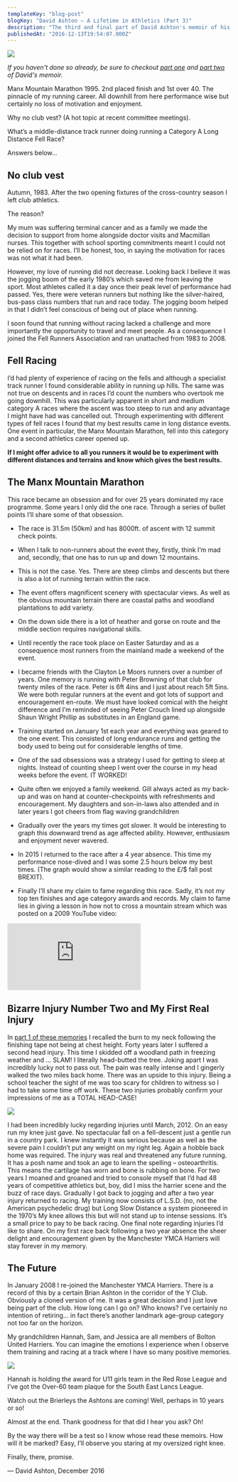 ```yaml
---
templateKey: "blog-post"
blogKey: "David Ashton – A Lifetime in Athletics (Part 3)"
description: "The third and final part of David Ashton's memoir of his life as a runner. Featuring the Manx Mountain Marathon, falls, injuries and the future."
publishedAt: "2016-12-13T19:54:07.000Z"
---
```

![](/media/2016-12-dashton3_01.jpg)

_If you haven't done so already, be sure to checkout [part one](/david-ashton-a-lifetime-in-athletics-part-1) and [part two](/david-ashton-a-lifetime-in-athletics-part-2) of David's memoir._

Manx Mountain Marathon 1995.  2nd placed finish and 1st over 40.  The pinnacle of my running career.  All downhill from here performance wise but certainly no loss of motivation and enjoyment.

Why no club vest?  (A hot topic at recent committee meetings).

What’s a middle-distance track runner doing running a Category A Long Distance Fell Race?

Answers below…

## No club vest

Autumn, 1983.  After the two opening fixtures of the cross-country season I left club athletics.

The reason?

My mum was suffering terminal cancer and as a family we made the decision to support from home alongside doctor visits and Macmillan nurses.  This together with school sporting commitments meant I could not be relied on for races.  I’ll be honest, too, in saying the motivation for races was not what it had been.

However, my love of running did not decrease.  Looking back I believe it was the jogging boom of the early 1980’s which saved me from leaving the sport.  Most athletes called it a day once their peak level of performance had passed.  Yes, there were veteran runners but nothing like the silver-haired, bus-pass class numbers that run and race today.  The jogging boom helped in that I didn’t feel conscious of being out of place when running.

I soon found that running without racing lacked a challenge and more importantly the opportunity to travel and meet people.  As a consequence I joined the Fell Runners Association and ran unattached from 1983 to 2008.

## Fell Racing

I’d had plenty of experience of racing on the fells and although a specialist track runner I found considerable ability in running up hills.  The same was not true on descents and in races I’d count the numbers who overtook me going downhill.  This was particularly apparent in short and medium category A races where the ascent was too steep to run and any advantage I might have had was cancelled out. Through experimenting with different types of fell races I found that my best results came in long distance events.  One event in particular, the Manx Mountain Marathon, fell into this category and a second athletics career opened up.

**If I might offer advice to all you runners it would be to experiment with different distances and terrains and know which gives the best results.**

## The Manx Mountain Marathon

This race became an obsession and for over 25 years dominated my race programme.  Some years I only did the one race.  Through a series of bullet points I’ll share some of that obsession.

* The race is 31.5m (50km) and has 8000ft. of ascent with 12 summit check points.

* When I talk to non-runners about the event they, firstly, think I’m mad and, secondly, that one has to run up and down 12 mountains.

* This is not the case. Yes. There are steep climbs and descents but there is also a lot of running terrain within the race.

* The event offers magnificent scenery with spectacular views. As well as the obvious mountain terrain there are coastal paths and woodland plantations to add variety.

* On the down side there is a lot of heather and gorse on route and the middle section requires navigational skills.

* Until recently the race took place on Easter Saturday and as a consequence most runners from the mainland made a weekend of the event.

* I became friends with the Clayton Le Moors runners over a number of years. One memory is running with Peter Browning of that club for twenty miles of the race.  Peter is 6ft 4ins and I just about reach 5ft 5ins.  We were both regular runners at the event and got lots of support and encouragement en-route.  We must have looked comical with the height difference and I’m reminded of seeing Peter Crouch lined up alongside Shaun Wright Phillip as substitutes in an England game.

* Training started on January 1st each year and everything was geared to the one event. This consisted of long endurance runs and getting the body used to being out for considerable lengths of time.

* One of the sad obsessions was a strategy I used for getting to sleep at nights. Instead of counting sheep I went over the course in my head weeks before the event.  IT WORKED!

* Quite often we enjoyed a family weekend. Gill always acted as my back-up and was on hand at counter-checkpoints with refreshments and encouragement.  My daughters and son-in-laws also attended and in later years I got cheers from flag waving grandchildren

* Gradually over the years my times got slower. It would be interesting to graph this downward trend as age affected ability.  However, enthusiasm and enjoyment never wavered.

* In 2015 I returned to the race after a 4 year absence. This time my performance nose-dived and I was some 2.5 hours below my best times. (The graph would show a similar reading to the £/$ fall post BREXIT).

* Finally I’ll share my claim to fame regarding this race.  Sadly, it’s not my top ten finishes and age category awards and records.  My claim to fame lies in giving a lesson in how not to cross a mountain stream which was posted on a 2009 YouTube video:

<div class="video-container">
<iframe src="https://www.youtube.com/embed/sJE4nvUX9OE?start=272&feature=oembed" frameborder="0" allowfullscreen></iframe>
</div>

## Bizarre Injury Number Two and My First Real Injury

In [part 1 of these memories](/david-ashton-a-lifetime-in-athletics-part-1) I recalled the burn to my neck following the finishing tape not being at chest height.  Forty years later I suffered a second head injury.  This time I skidded off a woodland path in freezing weather and … SLAM! I literally head-butted the tree.  Joking apart I was incredibly lucky not to pass out.  The pain was really intense and I gingerly walked the two miles back home.  There was an upside to this injury.  Being a school teacher the sight of me was too scary for children to witness so I had to take some time off work.  These two injuries probably confirm your impressions of me as a TOTAL HEAD-CASE!

![](/media/2016-12-dashton3_02.jpg)

I had been incredibly lucky regarding injuries until March, 2012.  On an easy run my knee just gave.  No spectacular fall on a fell-descent just a gentle run in a country park.  I knew instantly it was serious because as well as the severe pain I couldn’t put any weight on my right leg.  Again a hobble back home was required.  The injury was real and threatened any future running.  It has a posh name and took an age to learn the spelling – osteoarthritis.  This means the cartilage has worn and bone is rubbing on bone.  For two years I moaned and groaned and tried to console myself that I’d had 48 years of competitive athletics but, boy, did I miss the harrier scene and the buzz of race days.  Gradually I got back to jogging and after a two year injury returned to racing.  My training now consists of L.S.D. (no, not the American psychedelic drug) but Long Slow Distance a system pioneered in the 1970’s  My knee allows this but will not stand up to intense sessions.  It’s a small price to pay to be back racing.  One final note regarding injuries I’d like to share.  On my first race back following a two year absence the sheer delight and encouragement given by the Manchester YMCA Harriers will stay forever in my memory.

## The Future

In January 2008 I re-joined the Manchester YMCA Harriers.  There is a record of this by a certain Brian Ashton in the corridor of the Y Club.  Obviously a cloned version of me.  It was a great decision and I just love being part of the club.  How long can I go on?  Who knows?  I’ve certainly no intention of retiring… in fact there’s another landmark age-group category not too far on the horizon.

My grandchildren Hannah, Sam, and Jessica are all members of Bolton United Harriers.  You can imagine the emotions I experience when I observe them training and racing at a track where I have so many positive memories.

![](/media/2016-12-dashton3_03.jpg)

Hannah is holding the award for U11 girls team in the Red Rose League and I’ve got the Over-60 team plaque for the South East Lancs League.

Watch out the Brierleys the Ashtons are coming!  Well, perhaps in 10 years or so!

Almost at the end.  Thank goodness for that did I hear you ask? Oh!

By the way there will be a test so I know whose read these memoirs.  How will it be marked?  Easy, I’ll observe you staring at my oversized right knee.

Finally, there, promise.

— David Ashton, December 2016
